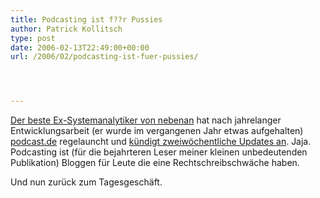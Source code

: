 ```yaml
---
title: Podcasting ist f??r Pussies
author: Patrick Kollitsch
type: post
date: 2006-02-13T22:49:00+00:00
url: /2006/02/podcasting-ist-fuer-pussies/




---
```

[Der beste Ex-Systemanalytiker von nebenan][1] hat nach jahrelanger Entwicklungsarbeit (er wurde im vergangenen Jahr etwas aufgehalten) [podcast.de][2] regelauncht und [kündigt zweiwöchentliche Updates an][3]. Jaja. Podcasting ist (für die bejahrteren Leser meiner kleinen unbedeutenden Publikation) Bloggen für Leute die eine Rechtschreibschwäche haben.

Und nun zurück zum Tagesgeschäft.

 [1]: http://fabio.bacigalupo.net/
 [2]: http://podcast.de
 [3]: http://blog.podcast.de/artikel/49/podcastde-relaunch
